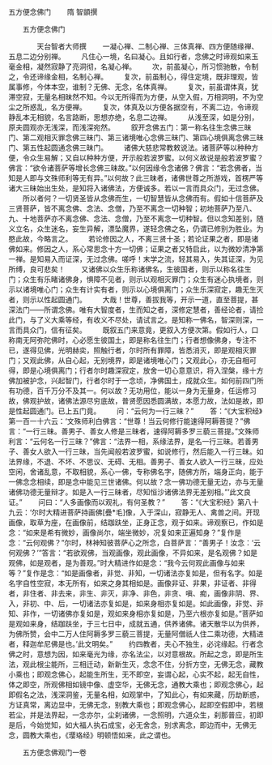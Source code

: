   五方便念佛门
　　隋 智顗撰




　　五方便念佛门

　　　　天台智者大师撰
　　一凝心禅、二制心禅、三体真禅、四方便随缘禅、五息二边分别禅。
　　凡住心一境，名曰凝心。且如行者，念佛之时谛观如来玉毫金相，凝然寂静了亮洞彻，名凝心禅。
　　次，前虽凝心，所习惯驰散，令制之，令还谛缘金相，名制心禅。
　　复次，前虽制心，得住定境，既非理观，皆属事修，今体本空，谁制？无佛、无念，名体真禅。
　　复次，前虽谓体真，犹滞空寂，无量名相昧然不知。今以无所得而为方便，从空入假，万相洞明，不为空尘之所惑乱，名方便禅。
　　复次，体真及以方便各据空有，不离二边，令谛观静乱本无相貌，名言路断，思想亦绝，名息二边禅。
　　从浅至深，如是分别，原夫圆观亦无浅深，而浅深宛然。
　　叙开念佛五门：第一称名往生念佛三昧门、第二观相灭罪念佛三昧门、第三诸境唯心念佛三昧门、第四心境俱离念佛三昧门、第五性起圆通念佛三昧门。
　　诸佛大慈悲常教敕说法。诸菩萨等以种种方便，令众生易解；又自以种种方便，开示般若波罗蜜。以何义故说是般若波罗蜜？佛言：“欲令诸菩萨等增长念佛三昧故。”以何因缘令念诸佛？佛言：“若念佛者，当知是人即与文殊师利等无有异。”以何故？此三昧者，诸佛世尊之所游戏，首楞严等诸大三昧始出生处，是知将入诸佛法，方便诚多。若以一言而具众门，无过念佛。
　　所以者何？一切贤圣皆从念佛而生，一切智慧皆从念佛而有。假如十信菩萨及三贤菩萨，皆不离念佛、念法、念僧，乃至不离念一切种智；初地菩萨乃至八、九、十地菩萨亦不离念佛、念法、念僧，乃至不离念一切种智。但以念知差别，随义立名，众生迷名，妄生异解，漂坠魔界，遂轻念佛之名，仍谓已修别为胜业。为愍此故，今略言之。
　　若论修因之人，不离三贤十圣；若论证果之者，即是诸佛如来。修因之人，系心常思念十方一切佛；证果之者又特启此，以为微妙清净第一禅。是知易入而证深，无过念佛。嗟呼！末学之流，轻其易入，失其证深，为见所缚，良可悲矣！
　　又诸佛以众生乐称诸佛名，生彼国者，则示以称名往生门；众生有乐睹诸佛身，惧障不见者，则示以观相灭罪门；众生有迷心执境者，则示以诸境唯心门；众生有计实有者，则示以心境俱离门；众生乐深寂定，趣无生灭者，则示以性起圆通门。
　　大哉！世尊，善拔我等，开示一道，直至菩提，甚深法门——所谓念佛。唯有大智度者，生而知之者，深修定慧者，善经论者，请捡此门，与了义大乘等经，有收义不尽处，请试言之。是知称一佛名，智深则深，一言而具众门，信有征矣。
　　既叙五门来意竟，更叙入方便次第。假如行人，口称南无阿弥陀佛时，心必愿生彼国土，即是称名往生门；行者想像佛身，专注不已，遂得见佛，光明赫奕，照触行者，尔时所有罪障，皆悉消灭，即是观相灭罪门；又观此佛，从自心起，无别境界，即是诸境唯心门；又观此心，亦无自相可得，即是心境俱离门；行者尔时趣深寂定，放舍一切心意意识，将入涅槃，缘十方佛加被护念，兴起智门，行者尔时于一念顷，净佛国土，成就众生。如何前四门所有功德，百千万分不及其一。何以故？无功用位，能以一身为无量身，任运修习故，佛观护故，诸佛法源尽穷底故，普贤愿因悉圆满故，本愿力故，法如是故，即是性起圆通门。已上五门竟。
　　问：“云何为一行三昧？”
　　答：“《大宝积经》第一百一十六云：‘文殊师利白佛言：“世尊！当云何修行能速得阿耨菩提？”佛言：“一行三昧。善男子、善女人修是三昧者，速得阿耨多罗三藐三菩提。”文殊师利言：“云何名一行三昧？”佛言：“法界一相，系缘法界，是名一行三昧。若善男子、善女人欲入一行三昧，当先闻般若波罗蜜，如说修行，然后能入一行三昧。如法界缘，不退、不坏、不思议、无碍、无相。善男子、善女人欲入一行三昧，应处空闲，舍诸乱意，不取相貌，系心一佛，专称佛名字，随佛方所，端身正向，能于一佛念念相续，即是念中能见三世诸佛。何以故？念一佛功德无量无边，亦与无量诸佛功德无量辩才。如是入一行三昧者，尽知恒沙诸佛法界无差别相。”’此文良证。”
　　问曰：“人多画像而以观礼，有何圣教？”
　　答：“《大宝积经》第八十九云：‘尔时大精进菩萨持画佛[疊*毛]像，入于深山，寂静无人、禽兽之间。开现画像，取草为座，在画像前，结跏趺坐，正身正念，观于如来。谛观察已，作如是念：“如来是希有微妙，画像尚尔，端坐微妙，况复如来正遍知身？”复作是念：“云何观佛？”尔时，林神知彼菩萨心之所念，白菩萨言：“善男子！汝念：‘云何观佛？’”答言：“若欲观佛，当观画像，观此画像，不异如来，是名观佛？如是观佛，如是观者，是为善观。”时大精进作如是念：“我今云何观此画像与如来等？”复作是念：“如是画像者，非觉、非知，一切诸法亦复如是，但有名字。如是名字自性空寂，本无所有，如来之身其相如是。画像非证、非果，非证者、非得者，非住者、非去来，非生、非灭，非净、非色，非贪、嗔、痴，画像非阴、界、入，非初、中、后，一切诸法亦复如是，如来身相亦复如是。如此画像，非觉、非知、非作，一切诸佛亦复如是，观如来身相亦复如是，乃至六根亦复如是。”菩萨如是观如来身，结跏趺坐，于三七日中，成就五通，供养诸佛。诸天散华以为供养，为佛所赞，会中二万人住阿耨多罗三藐三菩提，无量阿僧祇人住二乘功德，大精进者，释迦牟尼佛是也。’此文明矣。”
　　约四教者，夫心不独生，必诧缘起。行者念佛之时，意想为因，如来毫光为缘，亦名法尘，以对意根故。所起之念，即是所生法，观此根尘能所，三相迁动，新新生灭，念念不住，分折方空，无佛无念，藏教小乘也；即观念佛心，起能生所生，无不即空，妄谓心起，心实不起，起无自性，体之即空，所观佛相如镜中像、虚空华，无佛无念，通教大乘也；即观念佛心，起即假名之法，浅深洞鉴，无量名相，如观掌中，了知此心，有如来藏，历劫断惑，方证真常，离边显中，无佛无念，别教大乘也；即观念佛心，起即空假即中，若根若尘，并是法界起，一念亦尔，尘刹诸佛，一念照明，六道众生，刹那普应，初即是后，今始觉知，如大福人执石成宝，必无舍念，别求离念，即边而中，无佛无念，圆教大乘也，《璎珞经》明顿悟如来，此之谓也。

　　五方便念佛观门一卷


